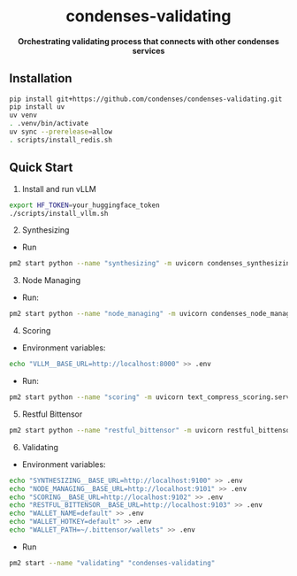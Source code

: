 
<br /><br />
<div align="center">
  <h1 align="center">condenses-validating</h1>
  <h4 align="center"> Orchestrating validating process that connects with other condenses services</div>

## Installation

```bash
pip install git+https://github.com/condenses/condenses-validating.git
pip install uv
uv venv
. .venv/bin/activate
uv sync --prerelease=allow
. scripts/install_redis.sh
```

## Quick Start

1. Install and run vLLM

```bash
export HF_TOKEN=your_huggingface_token
./scripts/install_vllm.sh
```

2. Synthesizing

- Run

```bash
pm2 start python --name "synthesizing" -m uvicorn condenses_synthesizing.server:app --host localhost --port 9100
```

3. Node Managing

- Run:

```bash
pm2 start python --name "node_managing" -m uvicorn condenses_node_managing.server:app --host localhost --port 9101
```

4. Scoring

- Environment variables:

```bash
echo "VLLM__BASE_URL=http://localhost:8000" >> .env
```

- Run:

```bash
pm2 start python --name "scoring" -m uvicorn text_compress_scoring.server:app --host localhost --port 9102
```

5. Restful Bittensor

```bash
pm2 start python --name "restful_bittensor" -m uvicorn restful_bittensor.server:app --host localhost --port 9103
```

6. Validating

- Environment variables:

```bash
echo "SYNTHESIZING__BASE_URL=http://localhost:9100" >> .env
echo "NODE_MANAGING__BASE_URL=http://localhost:9101" >> .env
echo "SCORING__BASE_URL=http://localhost:9102" >> .env
echo "RESTFUL_BITTENSOR__BASE_URL=http://localhost:9103" >> .env
echo "WALLET_NAME=default" >> .env
echo "WALLET_HOTKEY=default" >> .env
echo "WALLET_PATH=~/.bittensor/wallets" >> .env
```

- Run

```bash
pm2 start --name "validating" "condenses-validating"
```


